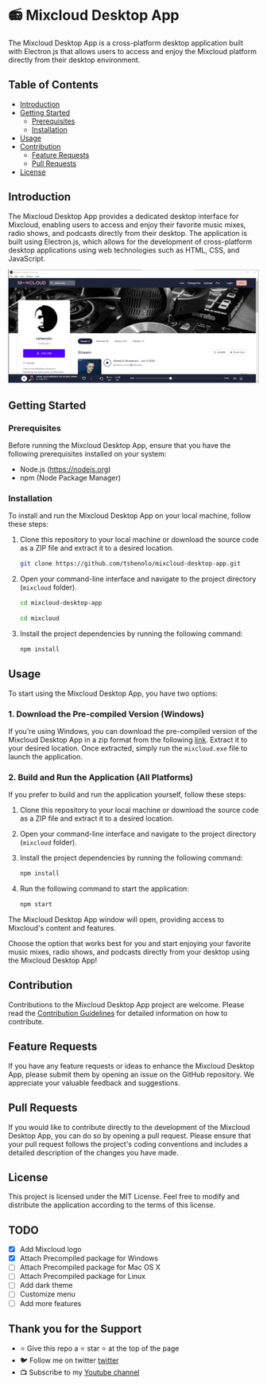 # 📻 Mixcloud Desktop App

The Mixcloud Desktop App is a cross-platform desktop application built with Electron.js that allows users to access and enjoy the Mixcloud platform directly from their desktop environment.

## Table of Contents

- [Introduction](#introduction)
- [Getting Started](#getting-started)
  - [Prerequisites](#prerequisites)
  - [Installation](#installation)
- [Usage](#usage)
- [Contribution](#contribution)
  - [Feature Requests](#feature-requests)
  - [Pull Requests](#pull-requests)
- [License](#license)

## Introduction

The Mixcloud Desktop App provides a dedicated desktop interface for Mixcloud, enabling users to access and enjoy their favorite music mixes, radio shows, and podcasts directly from their desktop. The application is built using Electron.js, which allows for the development of cross-platform desktop applications using web technologies such as HTML, CSS, and JavaScript.

![MixCloud](mixcloud-screenshot.png)


## Getting Started

### Prerequisites

Before running the Mixcloud Desktop App, ensure that you have the following prerequisites installed on your system:

- Node.js (https://nodejs.org)
- npm (Node Package Manager)

### Installation

To install and run the Mixcloud Desktop App on your local machine, follow these steps:

1. Clone this repository to your local machine or download the source code as a ZIP file and extract it to a desired location.
    ```bash
    git clone https://github.com/tshenolo/mixcloud-desktop-app.git
    ```

2. Open your command-line interface and navigate to the project directory (`mixcloud` folder).
    ```bash
    cd mixcloud-desktop-app
    ```
    ```bash
    cd mixcloud
    ```

3. Install the project dependencies by running the following command:
   ```bash
   npm install
   ```

## Usage

To start using the Mixcloud Desktop App, you have two options:

### 1. Download the Pre-compiled Version (Windows)

If you're using Windows, you can download the pre-compiled version of the Mixcloud Desktop App in a zip format from the following [link](https://www.dropbox.com/s/3pnavstdjpwet87/mixcloud-win32-x64.zip?dl=0). Extract it to your desired location. Once extracted, simply run the `mixcloud.exe` file to launch the application.

### 2. Build and Run the Application (All Platforms)

If you prefer to build and run the application yourself, follow these steps:

1. Clone this repository to your local machine or download the source code as a ZIP file and extract it to a desired location.

2. Open your command-line interface and navigate to the project directory (`mixcloud` folder).

3. Install the project dependencies by running the following command:

   ```bash
   npm install
   ```
4. Run the following command to start the application:

   ```bash
   npm start
   ```

The Mixcloud Desktop App window will open, providing access to Mixcloud's content and features.

Choose the option that works best for you and start enjoying your favorite music mixes, radio shows, and podcasts directly from your desktop using the Mixcloud Desktop App!
  
## Contribution
Contributions to the Mixcloud Desktop App project are welcome. Please read the [Contribution Guidelines](CONTRIBUTING.md) for detailed information on how to contribute.

## Feature Requests
If you have any feature requests or ideas to enhance the Mixcloud Desktop App, please submit them by opening an issue on the GitHub repository. We appreciate your valuable feedback and suggestions.

## Pull Requests
If you would like to contribute directly to the development of the Mixcloud Desktop App, you can do so by opening a pull request. Please ensure that your pull request follows the project's coding conventions and includes a detailed description of the changes you have made.

## License
This project is licensed under the MIT License. Feel free to modify and distribute the application according to the terms of this license.

## TODO
- [x] Add Mixcloud logo
- [x] Attach Precompiled package for Windows 
- [ ] Attach Precompiled package for Mac OS X
- [ ] Attach Precompiled package for Linux
- [ ] Add dark theme  
- [ ] Customize menu 
- [ ] Add more features     
   
## Thank you for the Support
- ⭐ Give this repo a ⭐ star ⭐ at the top of the page
- 🐦 Follow me on twitter [twitter](https://twitter.com/tshenolo)
- 📺 Subscribe to my [Youtube channel](https://www.youtube.com/@tshenolo?sub_confirmation=1)
   
   
   
   
   
   
   
   
   
   
   
   
   
   
   
   
   
   
